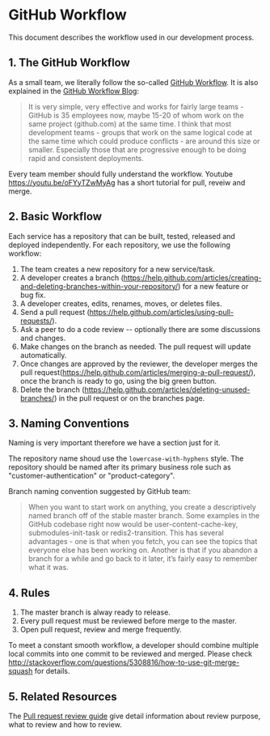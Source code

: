 # GitHub Workflow
This document describes the workflow used in our development process. 

## 1. The GitHub Workflow
As a small team, we literally follow the so-called [GitHub Workflow](https://guides.github.com/introduction/flow/). It is also explained in the [GitHub Workflow Blog](http://scottchacon.com/2011/08/31/github-flow.html): 

> It is very simple, very effective and works for fairly large teams - GitHub is 35 employees now, maybe 15-20 of whom work on the same project (github.com) at the same time. I think that most development teams - groups that work on the same logical code at the same time which could produce conflicts - are around this size or smaller. Especially those that are progressive enough to be doing rapid and consistent deployments.

Every team member should fully understand the workflow. Youtube https://youtu.be/oFYyTZwMyAg has a short tutorial for pull, reveiw and merge. 

## 2. Basic Workflow
Each service has a repository that can be built, tested, released and deployed independently. For each repository, we use the following workflow: 

1. The team creates a new repository for a new service/task. 
2. A developer creates a branch (https://help.github.com/articles/creating-and-deleting-branches-within-your-repository/) for a new feature or bug fix. 
3. A developer creates, edits, renames, moves, or deletes files. 
4. Send a pull request (https://help.github.com/articles/using-pull-requests/). 
5. Ask a peer to do a code review -- optionally there are some discussions and changes.
6. Make changes on the branch as needed. The pull request will update automatically.  
7. Once changes are approved by the reviewer, the developer merges the pull request(https://help.github.com/articles/merging-a-pull-request/), once the branch is ready to go, using the big green button.
8. Delete the branch (https://help.github.com/articles/deleting-unused-branches/) in the pull request or on the branches page. 

## 3. Naming Conventions
Naming is very important therefore we have a section just for it. 

The repository name shoud use the `lowercase-with-hyphens` style. The repository should be named after its primary business role such as "customer-authentication" or "product-category". 

Branch naming convention suggested by GitHub team: 
>When you want to start work on anything, you create a descriptively named branch off of the stable master branch. Some examples in the GitHub codebase right now would be user-content-cache-key, submodules-init-task or redis2-transition. This has several advantages - one is that when you fetch, you can see the topics that everyone else has been working on. Another is that if you abandon a branch for a while and go back to it later, it’s fairly easy to remember what it was.

## 4. Rules
1. The master branch is alway ready to release. 
2. Every pull request must be reviewed before merge to the master. 
3. Open pull request, review and merge frequently. 

To meet a constant smooth workflow, a developer should combine multiple local commits into one commit to be reviewed and merged. Please check http://stackoverflow.com/questions/5308816/how-to-use-git-merge-squash for details.   

## 5. Related Resources
The [Pull request review guide](./review_guide/pull_request_review_guide.md) give detail information about review purpose, what to review and how to review. 